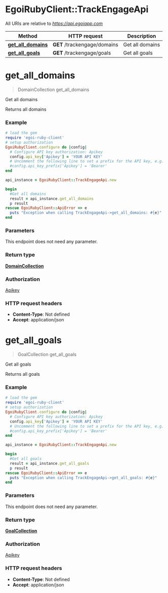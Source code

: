 # EgoiRubyClient::TrackEngageApi

All URIs are relative to *https://api.egoiapp.com*

Method | HTTP request | Description
------------- | ------------- | -------------
[**get_all_domains**](TrackEngageApi.md#get_all_domains) | **GET** /trackengage/domains | Get all domains
[**get_all_goals**](TrackEngageApi.md#get_all_goals) | **GET** /trackengage/goals | Get all goals


# **get_all_domains**
> DomainCollection get_all_domains

Get all domains

Returns all domains

### Example
```ruby
# load the gem
require 'egoi-ruby-client'
# setup authorization
EgoiRubyClient.configure do |config|
  # Configure API key authorization: Apikey
  config.api_key['Apikey'] = 'YOUR API KEY'
  # Uncomment the following line to set a prefix for the API key, e.g. 'Bearer' (defaults to nil)
  #config.api_key_prefix['Apikey'] = 'Bearer'
end

api_instance = EgoiRubyClient::TrackEngageApi.new

begin
  #Get all domains
  result = api_instance.get_all_domains
  p result
rescue EgoiRubyClient::ApiError => e
  puts "Exception when calling TrackEngageApi->get_all_domains: #{e}"
end
```

### Parameters
This endpoint does not need any parameter.

### Return type

[**DomainCollection**](DomainCollection.md)

### Authorization

[Apikey](../README.md#Apikey)

### HTTP request headers

 - **Content-Type**: Not defined
 - **Accept**: application/json



# **get_all_goals**
> GoalCollection get_all_goals

Get all goals

Returns all goals

### Example
```ruby
# load the gem
require 'egoi-ruby-client'
# setup authorization
EgoiRubyClient.configure do |config|
  # Configure API key authorization: Apikey
  config.api_key['Apikey'] = 'YOUR API KEY'
  # Uncomment the following line to set a prefix for the API key, e.g. 'Bearer' (defaults to nil)
  #config.api_key_prefix['Apikey'] = 'Bearer'
end

api_instance = EgoiRubyClient::TrackEngageApi.new

begin
  #Get all goals
  result = api_instance.get_all_goals
  p result
rescue EgoiRubyClient::ApiError => e
  puts "Exception when calling TrackEngageApi->get_all_goals: #{e}"
end
```

### Parameters
This endpoint does not need any parameter.

### Return type

[**GoalCollection**](GoalCollection.md)

### Authorization

[Apikey](../README.md#Apikey)

### HTTP request headers

 - **Content-Type**: Not defined
 - **Accept**: application/json



